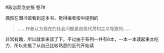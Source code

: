 #政治观念史稿 卷7#

偶然在图书馆看到这本书，觉得编者按中提到的
>  ……作者认为现在的社会问题是由现代灵知主义导致的……

非常有趣，所以就拿来读了下。不过由于系列一共有8本，一本一本读起来太吃力，所以先挑了从自己比较熟悉的近代开始读